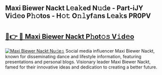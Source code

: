 ## Maxi Biewer Nackt L𝚎a𝚔ed N𝚞𝚍e - Part-iJY Vi𝚍𝚎o P𝚑𝚘tos - H𝚘𝚝 O𝚗𝚕yf𝚊ns L𝚎a𝚔s PR0PV

# <h2><a href="http://kf3k5tp.oniu.top/?m=Maxi+Biewer+Nackt">🔗👉 🔴 Maxi Biewer Nackt P𝚑ot𝚘𝚜 V𝚒d𝚎o</a></h2>

[![Maxi Biewer Nackt Nu𝚍e𝚜](https://i.imgur.com/0qMVB7G.gif)](http://kf3k5tp.oniu.top/?m=Maxi+Biewer+Nackt)
Social media influencer Maxi Biewer Nackt, known for disseminating dance and lifestyle information, featuring presentations and personal blogs. Visionary leader Maxi Biewer Nackt, famed for their innovative ideas and dedication to creating a better future.  
